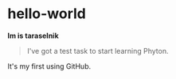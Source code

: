 # hello-world
**Im is taraselnik**
> I've got a test task to start learning Phyton. 
>
It's my first using GitHub.
